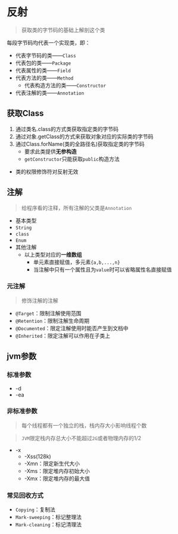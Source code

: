 # 反射

> 获取类的字节码的基础上解剖这个类

每段字节码均代表一个实现类，即：

* 代表字节码的类——`Class`
* 代表包的类——`Package`
* 代表属性的类——`Field`
* 代表方法的类——`Method`
    * 代表构造方法的类——`Constructor`
* 代表注解的类——`Annotation`

## 获取Class

1. 通过类名.class的方式类获取指定类的字节码
2. 通过对象.getClass的方式来获取对象对应的实际类的字节码
3. 通过Class.forName(类的全路径名)获取指定类的字节码
    * 要求此类提供**无参构造**
    * `getConstructor`只能获取`public`构造方法

* 类的权限修饰符对反射无效

## 注解

> 给程序看的注释，所有注解的父类是`Annotation`

* 基本类型
* `String`
* `class`
* `Enum`
* 其他注解
    * 以上类型对应的**一维数组**
        * 单元素直接赋值，多元素`{a,b,...,n}`
        * 当注解中只有一个属性且为`value`时可以省略属性名直接赋值
                    
### 元注解

> 修饰注解的注解

* `@Target`：限制注解使用范围
* `@Retention`：限制注解生命周期
* `@Documented`：限定注解使用时能否产生到文档中
* `@Inherited`：限定注解可以作用在子类上

## jvm参数

### 标准参数

* -d
* -ea

### 非标准参数

> 每个线程都有一个独立的栈，栈内存大小影响线程个数

> `JVM`限定栈内存总大小不能超过`2G`或者物理内存的$1/2$

* -x
	* -Xss(128k)
	* -Xmn：限定新生代大小
	* -Xms：限定堆内存初始大小
	* -Xmx：限定堆内存的最大值

### 常见回收方式

* `Copying`：复制法
* `Mark-sweeping`：标记整理法
* `Mark-cleaning`：标记清理法

